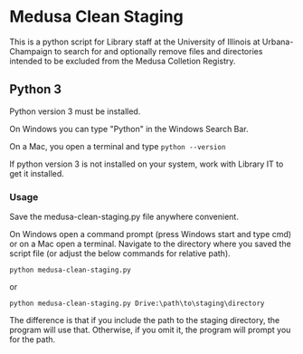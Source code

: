 # Medusa Clean Staging

This is a python script for Library staff at the University of Illinois at Urbana-Champaign to search for and optionally remove files and directories intended to be excluded from the Medusa Colletion Registry.

## Python 3

Python version 3 must be installed.

On Windows you can type "Python" in the Windows Search Bar.

On a Mac, you open a terminal and type 
```python --version```

If python version 3 is not installed on your system, work with Library IT to get it installed.

### Usage

Save the medusa-clean-staging.py file anywhere convenient.

On Windows open a command prompt (press Windows start and type cmd) or on a Mac open a terminal. Navigate to the directory where you saved the script file (or adjust the below commands for relative path).

```
python medusa-clean-staging.py
```
or
```
python medusa-clean-staging.py Drive:\path\to\staging\directory
```

The difference is that if you include the path to the staging directory, the program will use that. Otherwise, if you omit it, the program will prompt you for the path.